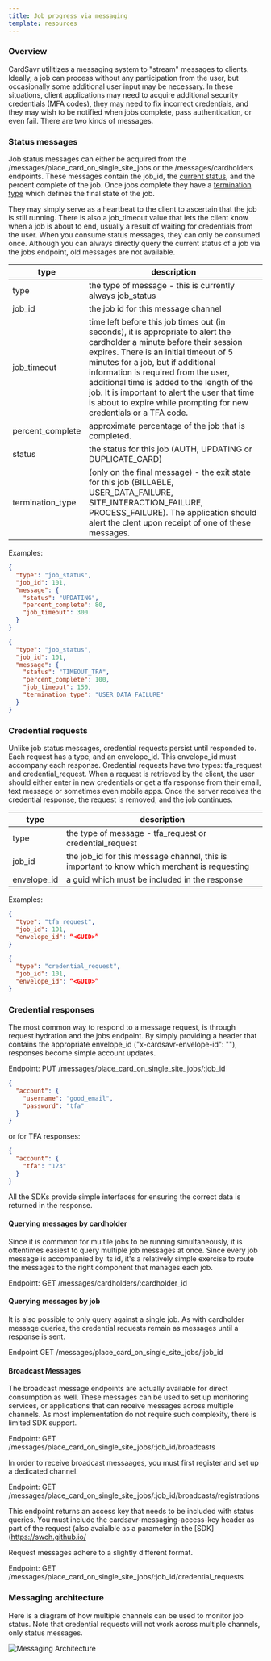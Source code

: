 ```yaml
---
title: Job progress via messaging
template: resources
---
```


### Overview

CardSavr utilitizes a messaging system to "stream" messages to clients.  Ideally, a job can process without any participation from the user, but occasionally some additional user input may be necessary. In these situations, client applications may need to acquire additional security credentials (MFA codes), they may need to fix incorrect credentials, and they may wish to be notified when jobs complete, pass authentication, or even fail.  There are two kinds of messages.

### Status messages

Job status messages can either be acquired from the /messages/place\_card\_on\_single\_site\_jobs or the /messages/cardholders endpoints. These messages contain the job\_id, the [current status](../job-progress/#job_statuses), and the percent complete of the job.  Once jobs complete they have a [termination type](../job-progress/#termination_types) which defines the final state of the job.

They may simply serve as a heartbeat to the client to ascertain that the job is still running. There is also a job_timeout value that lets the client know when a job is about to end, usually a result of waiting for credentials from the user.  When you consume status messages, they can only be consumed once.  Although you can always directly query the current status of a job via the jobs endpoint, old messages are not available.

type | description
---- | ------------
type | the type of message - this is currently always job\_status
job\_id | the job id for this message channel
job\_timeout | time left before this job times out (in seconds), it is appropriate to alert the cardholder a minute before their session expires. There is an initial timeout of 5 minutes for a job, but if additional information is required from the user, additional time is added to the length of the job. It is important to alert the user that time is about to expire while prompting for new credentials or a TFA code.
percent\_complete | approximate percentage of the job that is completed.
status | the status for this job (AUTH, UPDATING or DUPLICATE\_CARD)
termination_type | (only on the final message) - the exit state for this job (BILLABLE, USER\_DATA\_FAILURE, SITE\_INTERACTION\_FAILURE, PROCESS\_FAILURE). The application should alert the clent upon receipt of one of these messages.

Examples:

```json
{
  "type": "job_status",
  "job_id": 101,
  "message": {
    "status": "UPDATING",
    "percent_complete": 80,
    "job_timeout": 300
  }
}
```

```json
{
  "type": "job_status",
  "job_id": 101,
  "message": {
    "status": "TIMEOUT_TFA",
    "percent_complete": 100,
    "job_timeout": 150,
    "termination_type": "USER_DATA_FAILURE"
  }
}
```

### Credential requests

Unlike job status messages, credential requests persist until responded to.  Each request has a type, and an envelope\_id.  This envelope\_id must accompany each response.  Credential requests have two types: tfa\_request and credential\_request.  When a request is retrieved by the client, the user should either enter in new credentials or get a tfa response from their email, text message or sometimes even mobile apps.  Once the server receives the credential response, the request is removed, and the job continues.

type | description
---- | ------------
type | the type of message - tfa\_request or credential\_request
job\_id | the job\_id for this message channel, this is important to know which merchant is requesting
envelope\_id | a guid which must be included in the response

Examples: 

```json
{
  "type": "tfa_request",
  "job_id": 101,
  "envelope_id": “<GUID>”
}
```

```json
{
  "type": "credential_request",
  "job_id": 101,
  "envelope_id": “<GUID>”
}
```

### Credential responses

The most common way to respond to a message request, is through request hydration and the jobs endpoint.  By simply providing a header that contains the appropriate envelope_id ("x-cardsavr-envelope-id": "<GUID>"), responses become simple account updates.

Endpoint:  PUT /messages/place\_card\_on\_single\_site\_jobs/:job\_id

```json
{
  "account": {    
    "username": "good_email",
    "password": "tfa"
  }
}
```

or for TFA responses:

```json
{
  "account": {    
    "tfa": "123"
  }
}
```

All the SDKs provide simple interfaces for ensuring the correct data is returned in the response.

#### Querying messages by cardholder

Since it is commmon for multile jobs to be running simultaneously, it is oftentimes easiest to query multiple job messages at once.  Since every job message is accompanied by its id, it's a relatively simple exercise to route the messages to the right component that manages each job.  

Endpoint: GET /messages/cardholders/:cardholder\_id

#### Querying messages by job

It is also possible to only query against a single job.  As with cardholder message queries, the credential requests remain as messages until a response is sent.

Endpoint GET /messages/place_card_on_single_site_jobs/:job_id

#### Broadcast Messages

The broadcast message endpoints are actually available for direct consumption as well.  These messages can be used to set up monitoring services, or applications that can receive messages across multiple channels.  As most implementation do not require such complexity, there is limited SDK support.

Endpoint: GET /messages/place\_card\_on\_single\_site\_jobs/:job\_id/broadcasts

In order to receive broadcast messaages, you must first register and set up a dedicated channel.

Endpoint: GET /messages/place\_card\_on\_single\_site\_jobs/:job\_id/broadcasts/registrations

This endpoint returns an access key that needs to be included with status queries.  You must include the cardsavr-messaging-access-key header as part of the request (also avaialble as a parameter in the [SDK](https://swch.github.io/

Request messages adhere to a slightly different format. 

Endpoint: GET /messages/place\_card\_on\_single\_site\_jobs/:job\_id/credential\_requests

### Messaging architecture

Here is a diagram of how multiple channels can be used to monitor job status.  Note that credential requests will not work across multiple channels, only status messages.

![Messaging Architecture](/images/7aba641-Messaging_Diagram.png "Messaging Architecture") 